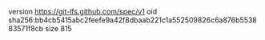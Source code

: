 version https://git-lfs.github.com/spec/v1
oid sha256:bb4cb5415abc2feefe9a42f8dbaab221c1a552509826c6a876b553883571f8cb
size 815
